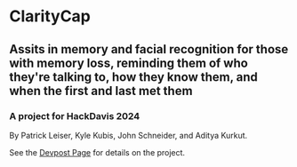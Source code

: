 # ClarityCap
## Assits in memory and facial recognition for those with memory loss, reminding them of who they're talking to, how they know them, and when the first and last met them
### A project for HackDavis 2024
By Patrick Leiser, Kyle Kubis, John Schneider, and Aditya Kurkut.


See the [Devpost Page](https://devpost.com/software/my-memory-3507uo) for details on the project. 
